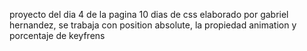 proyecto del dia 4 de la pagina 10 dias de css elaborado por gabriel hernandez, se trabaja con  position absolute, la propiedad animation y porcentaje de keyfrens
